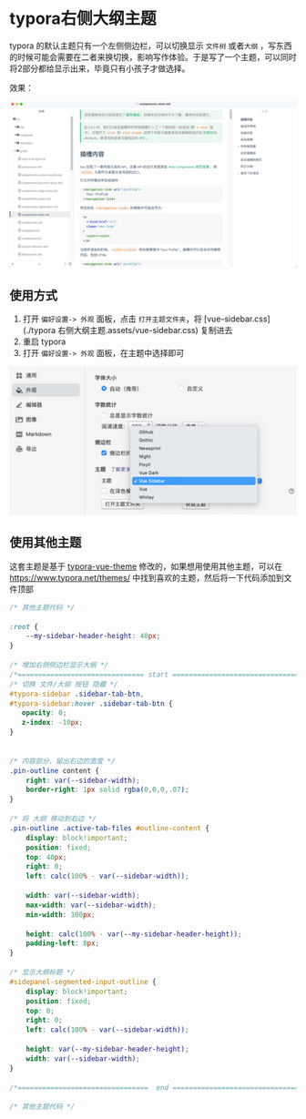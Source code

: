 # typora右侧大纲主题

typora 的默认主题只有一个左侧侧边栏，可以切换显示 `文件树` 或者`大纲` ，写东西的时候可能会需要在二者来换切换，影响写作体验。于是写了一个主题，可以同时将2部分都给显示出来，毕竟只有小孩子才做选择。

效果：

![image-20220426111030902](./typora右侧大纲主题.assets/image-20220426111030902.png)

## 使用方式

1. 打开 `偏好设置-> 外观` 面板，点击 `打开主题文件夹`，将 [vue-sidebar.css](./typora 右侧大纲主题.assets/vue-sidebar.css) 复制进去
2. 重启 typora
3. 打开 `偏好设置-> 外观` 面板，在主题中选择即可

![image-20220426112312274](./typora右侧大纲主题.assets/image-20220426112312274.png)

## 使用其他主题

 这套主题是基于 [typora-vue-theme](https://github.com/blinkfox/typora-vue-theme) 修改的，如果想用使用其他主题，可以在 <https://www.typora.net/themes/> 中找到喜欢的主题，然后将一下代码添加到文件顶部

```css
/* 其他主题代码 */

:root {
    --my-sidebar-header-height: 40px;
}

/* 增加右侧侧边栏显示大纲 */
/*=============================== start ========================================*/
/* 切换 文件/大纲 按钮 隐藏 */
#typora-sidebar .sidebar-tab-btn,
#typora-sidebar:hover .sidebar-tab-btn {
   opacity: 0; 
   z-index: -10px;
}


/* 内容部分，留出右边的宽度 */
.pin-outline content {
    right: var(--sidebar-width);
    border-right: 1px solid rgba(0,0,0,.07);
}

/* 将 大纲 移动到右边 */
.pin-outline .active-tab-files #outline-content {
    display: block!important;
    position: fixed;
    top: 40px;
    right: 0;
    left: calc(100% - var(--sidebar-width));

    width: var(--sidebar-width);
    max-width: var(--sidebar-width);
    min-width: 100px;
    
    height: calc(100% - var(--my-sidebar-header-height));
    padding-left: 8px;
}

/* 显示大纲标题 */
#sidepanel-segmented-input-outline {
    display: block!important;
    position: fixed;
    top: 0;
    right: 0;
    left: calc(100% - var(--sidebar-width));

    height: var(--my-sidebar-header-height);
    width: var(--sidebar-width);
}

/*================================  end =======================================*/

/* 其他主题代码 */
```
